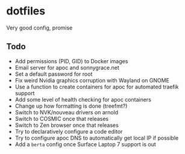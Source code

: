 # dotfiles

Very good config, promise 

## Todo

- Add permissions (PID, GID) to Docker images
- Email server for apoc and sonnygrace.net
- Set a default password for root
- Fix weird Nvidia graphics corruption with Wayland on GNOME
- Use a function to create containers for apoc for automated traefik support
- Add some level of health checking for apoc containers
- Change up how formatting is done (treefmt?)
- Switch to NVK/nouveau drivers on arnold
- Switch to COSMIC once that releases
- Switch to Zen browser once that releases
- Try to declaratively configure a code editor
- Try to configure apoc DNS to automatically get local IP if possible
- Add a `berta` config once Surface Laptop 7 support is out
